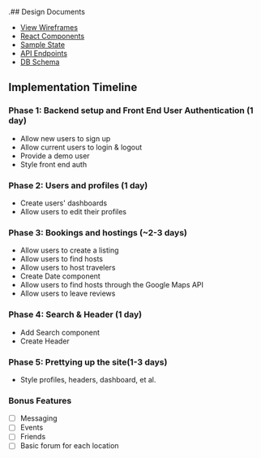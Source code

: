 .## Design Documents
* [View Wireframes][wireframes]
* [React Components][components]
* [Sample State][sample-state]
* [API Endpoints][api-endpoints]
* [DB Schema][schema]

[wireframes]: ./wireframes
[components]: ./component-heirarchy.md
[sample-state]: ./sample-state.md
[api-endpoints]: ./api-endpoints.md
[schema]: ./schema.md

## Implementation Timeline

### Phase 1: Backend setup and Front End User Authentication (1 day)
* Allow new users to sign up
* Allow current users to login & logout
* Provide a demo user
* Style front end auth


### Phase 2: Users and profiles (1 day)

* Create users' dashboards
* Allow users to edit their profiles

### Phase 3: Bookings and hostings (~2-3 days)

* Allow users to create a listing
* Allow users to find hosts
* Allow users to host travelers
* Create Date component
* Allow users to find hosts through the Google Maps API
* Allow users to leave reviews

### Phase 4: Search & Header (1 day)
* Add Search component
* Create Header

### Phase 5: Prettying up the site(1-3 days)
* Style profiles, headers, dashboard, et al.

### Bonus Features
- [ ] Messaging
- [ ] Events
- [ ] Friends
- [ ] Basic forum for each location
